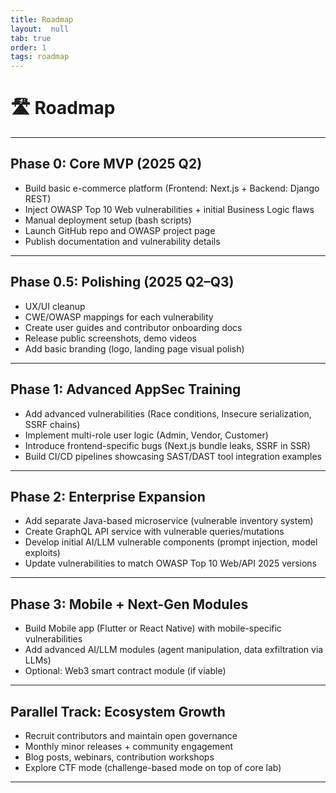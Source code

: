 ```yaml
---
title: Roadmap
layout:  null
tab: true
order: 1
tags: roadmap
---
```

# 🛣️ Roadmap

---

## Phase 0: Core MVP (2025 Q2)
- Build basic e-commerce platform (Frontend: Next.js + Backend: Django REST)
- Inject OWASP Top 10 Web vulnerabilities + initial Business Logic flaws
- Manual deployment setup (bash scripts)
- Launch GitHub repo and OWASP project page
- Publish documentation and vulnerability details

---

## Phase 0.5: Polishing (2025 Q2–Q3)
- UX/UI cleanup
- CWE/OWASP mappings for each vulnerability
- Create user guides and contributor onboarding docs
- Release public screenshots, demo videos
- Add basic branding (logo, landing page visual polish)

---

## Phase 1: Advanced AppSec Training 
- Add advanced vulnerabilities (Race conditions, Insecure serialization, SSRF chains)
- Implement multi-role user logic (Admin, Vendor, Customer)
- Introduce frontend-specific bugs (Next.js bundle leaks, SSRF in SSR)
- Build CI/CD pipelines showcasing SAST/DAST tool integration examples

---

## Phase 2: Enterprise Expansion 
- Add separate Java-based microservice (vulnerable inventory system)
- Create GraphQL API service with vulnerable queries/mutations
- Develop initial AI/LLM vulnerable components (prompt injection, model exploits)
- Update vulnerabilities to match OWASP Top 10 Web/API 2025 versions

---

## Phase 3: Mobile + Next-Gen Modules 
- Build Mobile app (Flutter or React Native) with mobile-specific vulnerabilities
- Add advanced AI/LLM modules (agent manipulation, data exfiltration via LLMs)
- Optional: Web3 smart contract module (if viable)

---

## Parallel Track: Ecosystem Growth
- Recruit contributors and maintain open governance
- Monthly minor releases + community engagement
- Blog posts, webinars, contribution workshops
- Explore CTF mode (challenge-based mode on top of core lab)

---